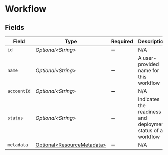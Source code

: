 # Workflow


## Fields

| Field                                                                      | Type                                                                       | Required                                                                   | Description                                                                |
| -------------------------------------------------------------------------- | -------------------------------------------------------------------------- | -------------------------------------------------------------------------- | -------------------------------------------------------------------------- |
| `id`                                                                       | *Optional\<String>*                                                        | :heavy_minus_sign:                                                         | N/A                                                                        |
| `name`                                                                     | *Optional\<String>*                                                        | :heavy_minus_sign:                                                         | A user-provided name for this workflow                                     |
| `accountId`                                                                | *Optional\<String>*                                                        | :heavy_minus_sign:                                                         | N/A                                                                        |
| `status`                                                                   | *Optional\<String>*                                                        | :heavy_minus_sign:                                                         | Indicates the readiness and deployment status of a workflow                |
| `metadata`                                                                 | [Optional\<ResourceMetadata>](../../models/components/ResourceMetadata.md) | :heavy_minus_sign:                                                         | N/A                                                                        |